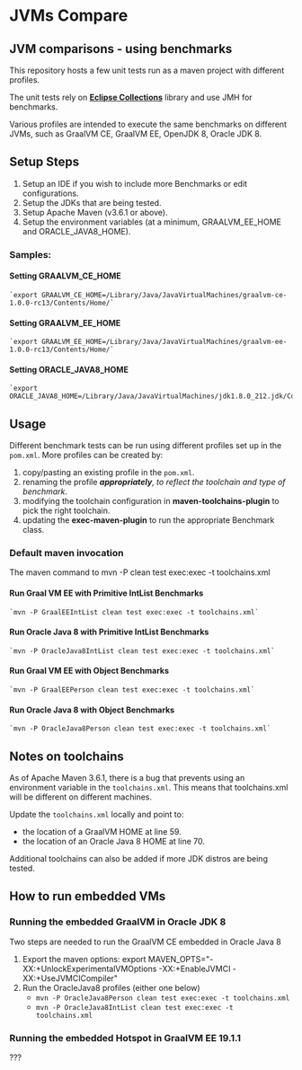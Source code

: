 # JVMs Compare
## JVM comparisons - using benchmarks

This repository hosts a few unit tests run as a maven project with different profiles.

The unit tests rely on [**Eclipse Collections**](https://eclipse.org/collections) library and 
use JMH for benchmarks.

Various profiles are intended to execute the same benchmarks on different JVMs, such as 
GraalVM CE, GraalVM EE, OpenJDK 8, Oracle JDK 8.

## Setup Steps

1. Setup an IDE if you wish to include more Benchmarks or edit configurations.
1. Setup the JDKs that are being tested.
1. Setup Apache Maven (v3.6.1 or above).
1. Setup the environment variables (at a minimum, GRAALVM_EE_HOME and ORACLE_JAVA8_HOME).


### Samples:

  #### Setting GRAALVM_CE_HOME
    `export GRAALVM_CE_HOME=/Library/Java/JavaVirtualMachines/graalvm-ce-1.0.0-rc13/Contents/Home/`

#### Setting GRAALVM_EE_HOME
    `export GRAALVM_EE_HOME=/Library/Java/JavaVirtualMachines/graalvm-ee-1.0.0-rc13/Contents/Home/`

#### Setting ORACLE_JAVA8_HOME
    `export ORACLE_JAVA8_HOME=/Library/Java/JavaVirtualMachines/jdk1.8.0_212.jdk/Contents/Home/`

## Usage

Different benchmark tests can be run using different profiles set up in the `pom.xml`. More profiles
can be created by:

1. copy/pasting an existing profile in the `pom.xml`.
1. renaming the profile _**appropriately**, to reflect the toolchain and type of benchmark_.
1. modifying the toolchain configuration in **maven-toolchains-plugin** to pick the right toolchain.
1. updating the **exec-maven-plugin** to run the appropriate Benchmark class.

### Default maven invocation
The maven command to mvn -P **<profile name>**  clean test exec:exec -t toolchains.xml

#### Run Graal VM EE with Primitive IntList Benchmarks
    `mvn -P GraalEEIntList clean test exec:exec -t toolchains.xml` 

#### Run Oracle Java 8 with Primitive IntList Benchmarks
    `mvn -P OracleJava8IntList clean test exec:exec -t toolchains.xml` 

#### Run Graal VM EE with Object Benchmarks
    `mvn -P GraalEEPerson clean test exec:exec -t toolchains.xml` 

#### Run Oracle Java 8 with Object Benchmarks
    `mvn -P OracleJava8Person clean test exec:exec -t toolchains.xml`

## Notes on toolchains

As of Apache Maven 3.6.1, there is a bug that prevents using an environment variable in the 
`toolchains.xml`. This means that toolchains.xml will be different on different machines. 

Update the `toolchains.xml` locally and point to:
 
* the location of a GraalVM HOME at line 59.
* the location of an Oracle Java 8 HOME at line 70.

Additional toolchains can also be added if more JDK distros are being tested.

## How to run embedded VMs

### Running the embedded GraalVM in Oracle JDK 8

Two steps are needed to run the GraalVM CE embedded in Oracle Java 8

1. Export the maven options:
   export MAVEN_OPTS="-XX:+UnlockExperimentalVMOptions -XX:+EnableJVMCI -XX:+UseJVMCICompiler"
2. Run the OracleJava8 profiles (either one below)
   * `mvn -P OracleJava8Person clean test exec:exec -t toolchains.xml`
   * `mvn -P OracleJava8IntList clean test exec:exec -t toolchains.xml` 
   
### Running the embedded Hotspot in GraalVM EE 19.1.1

???